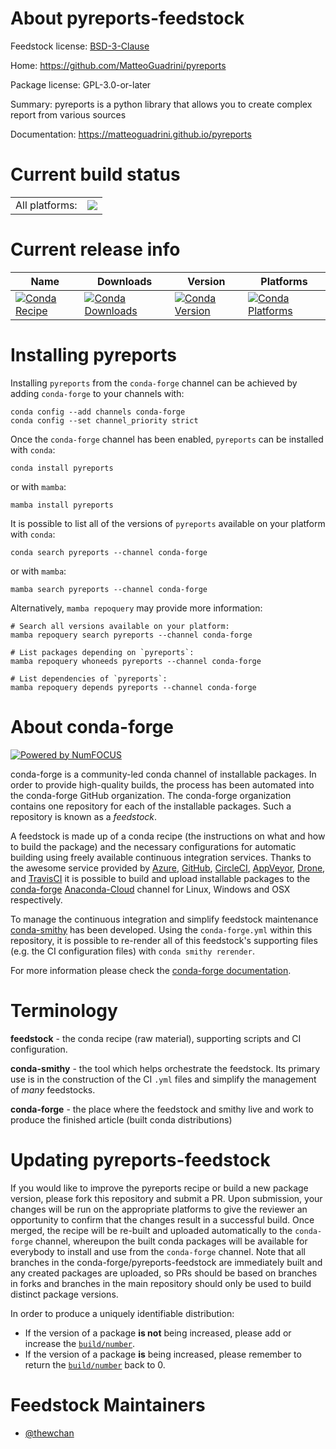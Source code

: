 About pyreports-feedstock
=========================

Feedstock license: [BSD-3-Clause](https://github.com/conda-forge/pyreports-feedstock/blob/main/LICENSE.txt)

Home: https://github.com/MatteoGuadrini/pyreports

Package license: GPL-3.0-or-later

Summary: pyreports is a python library that allows you to create complex report from various sources

Documentation: https://matteoguadrini.github.io/pyreports

Current build status
====================


<table><tr><td>All platforms:</td>
    <td>
      <a href="https://dev.azure.com/conda-forge/feedstock-builds/_build/latest?definitionId=16675&branchName=main">
        <img src="https://dev.azure.com/conda-forge/feedstock-builds/_apis/build/status/pyreports-feedstock?branchName=main">
      </a>
    </td>
  </tr>
</table>

Current release info
====================

| Name | Downloads | Version | Platforms |
| --- | --- | --- | --- |
| [![Conda Recipe](https://img.shields.io/badge/recipe-pyreports-green.svg)](https://anaconda.org/conda-forge/pyreports) | [![Conda Downloads](https://img.shields.io/conda/dn/conda-forge/pyreports.svg)](https://anaconda.org/conda-forge/pyreports) | [![Conda Version](https://img.shields.io/conda/vn/conda-forge/pyreports.svg)](https://anaconda.org/conda-forge/pyreports) | [![Conda Platforms](https://img.shields.io/conda/pn/conda-forge/pyreports.svg)](https://anaconda.org/conda-forge/pyreports) |

Installing pyreports
====================

Installing `pyreports` from the `conda-forge` channel can be achieved by adding `conda-forge` to your channels with:

```
conda config --add channels conda-forge
conda config --set channel_priority strict
```

Once the `conda-forge` channel has been enabled, `pyreports` can be installed with `conda`:

```
conda install pyreports
```

or with `mamba`:

```
mamba install pyreports
```

It is possible to list all of the versions of `pyreports` available on your platform with `conda`:

```
conda search pyreports --channel conda-forge
```

or with `mamba`:

```
mamba search pyreports --channel conda-forge
```

Alternatively, `mamba repoquery` may provide more information:

```
# Search all versions available on your platform:
mamba repoquery search pyreports --channel conda-forge

# List packages depending on `pyreports`:
mamba repoquery whoneeds pyreports --channel conda-forge

# List dependencies of `pyreports`:
mamba repoquery depends pyreports --channel conda-forge
```


About conda-forge
=================

[![Powered by
NumFOCUS](https://img.shields.io/badge/powered%20by-NumFOCUS-orange.svg?style=flat&colorA=E1523D&colorB=007D8A)](https://numfocus.org)

conda-forge is a community-led conda channel of installable packages.
In order to provide high-quality builds, the process has been automated into the
conda-forge GitHub organization. The conda-forge organization contains one repository
for each of the installable packages. Such a repository is known as a *feedstock*.

A feedstock is made up of a conda recipe (the instructions on what and how to build
the package) and the necessary configurations for automatic building using freely
available continuous integration services. Thanks to the awesome service provided by
[Azure](https://azure.microsoft.com/en-us/services/devops/), [GitHub](https://github.com/),
[CircleCI](https://circleci.com/), [AppVeyor](https://www.appveyor.com/),
[Drone](https://cloud.drone.io/welcome), and [TravisCI](https://travis-ci.com/)
it is possible to build and upload installable packages to the
[conda-forge](https://anaconda.org/conda-forge) [Anaconda-Cloud](https://anaconda.org/)
channel for Linux, Windows and OSX respectively.

To manage the continuous integration and simplify feedstock maintenance
[conda-smithy](https://github.com/conda-forge/conda-smithy) has been developed.
Using the ``conda-forge.yml`` within this repository, it is possible to re-render all of
this feedstock's supporting files (e.g. the CI configuration files) with ``conda smithy rerender``.

For more information please check the [conda-forge documentation](https://conda-forge.org/docs/).

Terminology
===========

**feedstock** - the conda recipe (raw material), supporting scripts and CI configuration.

**conda-smithy** - the tool which helps orchestrate the feedstock.
                   Its primary use is in the construction of the CI ``.yml`` files
                   and simplify the management of *many* feedstocks.

**conda-forge** - the place where the feedstock and smithy live and work to
                  produce the finished article (built conda distributions)


Updating pyreports-feedstock
============================

If you would like to improve the pyreports recipe or build a new
package version, please fork this repository and submit a PR. Upon submission,
your changes will be run on the appropriate platforms to give the reviewer an
opportunity to confirm that the changes result in a successful build. Once
merged, the recipe will be re-built and uploaded automatically to the
`conda-forge` channel, whereupon the built conda packages will be available for
everybody to install and use from the `conda-forge` channel.
Note that all branches in the conda-forge/pyreports-feedstock are
immediately built and any created packages are uploaded, so PRs should be based
on branches in forks and branches in the main repository should only be used to
build distinct package versions.

In order to produce a uniquely identifiable distribution:
 * If the version of a package **is not** being increased, please add or increase
   the [``build/number``](https://docs.conda.io/projects/conda-build/en/latest/resources/define-metadata.html#build-number-and-string).
 * If the version of a package **is** being increased, please remember to return
   the [``build/number``](https://docs.conda.io/projects/conda-build/en/latest/resources/define-metadata.html#build-number-and-string)
   back to 0.

Feedstock Maintainers
=====================

* [@thewchan](https://github.com/thewchan/)

